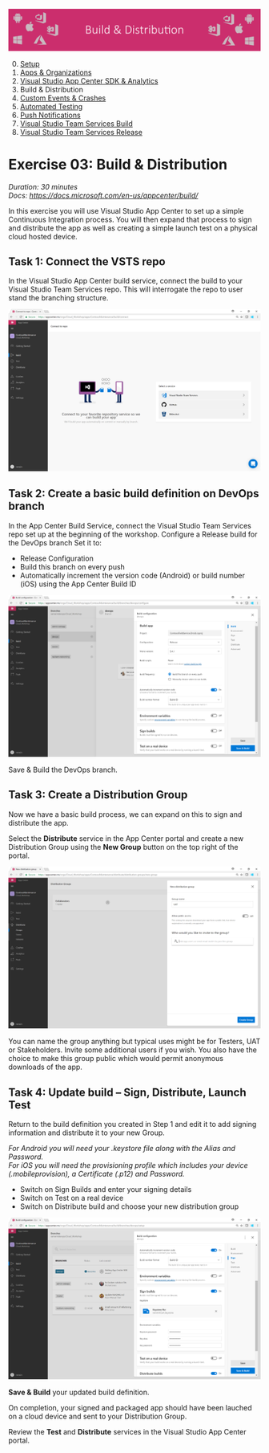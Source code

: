 ![Banner](Assets/Banner.png)

0. [Setup](../00_Setup/)
1. [Apps & Organizations](../01_Apps_&_Organizations)
2. [Visual Studio App Center SDK & Analytics](../02_Visual_Studio_App_Center_SDK_&_Analytics)
3. Build & Distribution
4. [Custom Events & Crashes](../04_Custom_Events_&_Crashes)
5. [Automated Testing](../05_Automated_Testing)
6. [Push Notifications](../06_Push_Notifications)
7. [Visual Studio Team Services Build](../07_Visual_Studio_Team_Services_Build)
8. [Visual Studio Team Services Release](../08_Visual_Studio_Team_Services_Release)

# Exercise 03: Build & Distribution
_Duration: 30 minutes_  
_Docs: https://docs.microsoft.com/en-us/appcenter/build/_  

In this exercise you will use Visual Studio App Center to set up a simple Continuous Integration process.  You will then expand that process to sign and distribute the app as well as creating a simple launch test on a physical cloud hosted device.

## Task 1: Connect the VSTS repo

In the Visual Studio App Center build service, connect the build to your Visual Studio Team Services repo.  This will interrogate the repo to user stand the branching structure.

![Connect Repo to VSAC build service](Assets/VSAC_Build_Connect_Repo.png)

## Task 2: Create a basic build definition on DevOps branch

In the App Center Build Service, connect the Visual Studio Team Services repo set up at the beginning of the workshop.
Configure a Release build for the DevOps branch
Set it to:

* Release Configuration
* Build this branch on every push
* Automatically increment the version code (Android) or build number (iOS) using the App Center Build ID

![Configure basic build definition](Assets/VSAC_Build_Configure_Basic.png)

Save & Build the DevOps branch.

## Task 3: Create a Distribution Group 

Now we have a basic build process, we can expand on this to sign and distribute the app.

Select the **Distribute** service in the App Center portal and create a new Distribution Group using the **New Group** button on the top right of the portal.

![Create new distribution group](Assets/VSAC_New_Dist_Group.png)

You can name the group anything but typical uses might be for Testers, UAT or Stakeholders.  Invite some additional users if you wish.  You also have the choice to make this group public which would permit anonymous downloads of the app.

## Task 4: Update build – Sign, Distribute, Launch Test 

Return to the build definition you created in Step 1 and edit it to add signing information and distribute it to your new Group.

_For Android you will need your .keystore file along with the Alias and Password._  
_For iOS you will need the provisioning profile which includes your device (.mobileprovision), a Certificate (.p12) and Password._

* Switch on Sign Builds and enter your signing details
* Switch on Test on a real device
* Switch on Distribute build and choose your new distribution group

![Advanced Build](Assets/VSAC_Build_Advanced.png)

**Save & Build** your updated build definition.

On completion, your signed and packaged app should have been lauched on a cloud device and sent to your Distribution Group.

Review the **Test** and **Distribute** services in the Visual Studio App Center portal.
